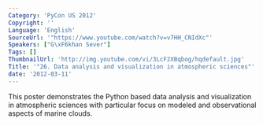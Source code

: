 ```yaml
---
Category: 'PyCon US 2012'
Copyright: ''
Language: 'English'
SourceUrl: '"https://www.youtube.com/watch?v=v7HH_CNIdXc"'
Speakers: ["G\xF6khan Sever"]
Tags: []
ThumbnailUrl: 'http://img.youtube.com/vi/3LcF2XBqbog/hqdefault.jpg'
Title: '"26. Data analysis and visualization in atmospheric sciences"'
date: '2012-03-11'
---
```

This poster demonstrates the Python based data analysis and visualization in
atmospheric sciences with particular focus on modeled and observational
aspects of marine clouds.

